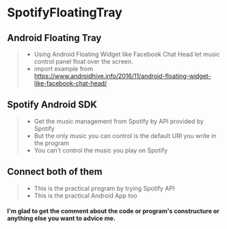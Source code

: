 # SpotifyFloatingTray

## Android Floating Tray
> * Using Android Floating Widget like Facebook Chat Head let music control panel  float over the screen.
> * import example from <https://www.androidhive.info/2016/11/android-floating-widget-like-facebook-chat-head/>

## Spotify Android SDK
> * Get the music management from Spotify by API provided by Spotify
> * But the only music you can control is the default URI you write in the program
> * You can't control the music you play on Spotify

## Connect both of them
> * This is the practical program by trying Spotify API
> * This is the practical Android App too

#### I'm glad to get the comment about the code or program's constructure or anything else you want to advice me.

